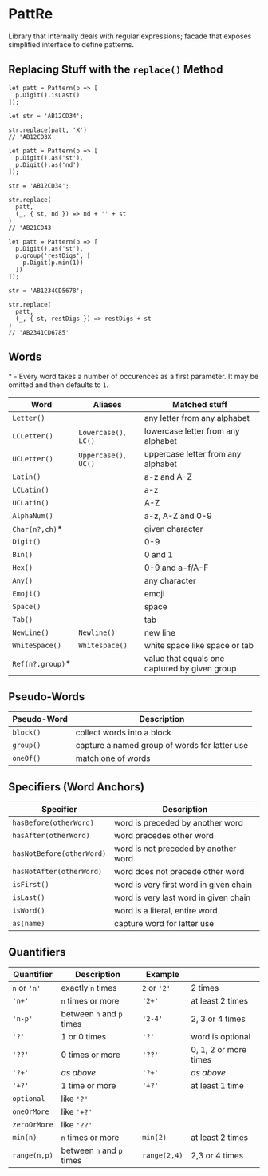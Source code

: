 # PattRe

Library that internally deals with regular expressions; facade that exposes simplified interface to define patterns.

## Replacing Stuff with the `replace()` Method

```
let patt = Pattern(p => [
  p.Digit().isLast()
]);

let str = 'AB12CD34';

str.replace(patt, 'X')
// 'AB12CD3X'
```

```
let patt = Pattern(p => [
  p.Digit().as('st'),
  p.Digit().as('nd')
]);

str = 'AB12CD34';

str.replace(
  patt,
  (_, { st, nd }) => nd + '' + st
)
// 'AB21CD43'
```

```
let patt = Pattern(p => [
  p.Digit().as('st'),
  p.group('restDigs', [
    p.Digit(p.min(1))
  ])
]);

str = 'AB1234CD5678';

str.replace(
  patt,
  (_, { st, restDigs }) => restDigs + st
)
// 'AB2341CD6785'
```

## Words

\* - Every word takes a number of occurences as a first parameter. It may be omitted and then defaults to `1`.

| Word | Aliases | Matched stuff |
|--|--|--|
| `Letter()` | | any letter from any alphabet |
| `LCLetter()` | `Lowercase()`, `LC()` | lowercase letter from any alphabet |
| `UCLetter()` | `Uppercase()`, `UC()` | uppercase letter from any alphabet |
| `Latin()` | | a-z and A-Z |
| `LCLatin()` | | a-z |
| `UCLatin()` | | A-Z |
| `AlphaNum()` | | a-z, A-Z and 0-9 |
| `Char(n?,ch)`* | | given character |
| `Digit()` | | 0-9 |
| `Bin()` | | 0 and 1 |
| `Hex()` | | 0-9 and a-f/A-F |
| `Any()` | | any character |
| `Emoji()` | | emoji |
| `Space()` | | space |
| `Tab()` | | tab |
| `NewLine()` | `Newline()` | new line |
| `WhiteSpace()` | `Whitespace()` | white space like space or tab |
| `Ref(n?,group)`* | | value that equals one captured by given group |

## Pseudo-Words

| Pseudo-Word | Description |
|--|--|
| `block()` | collect words into a block |
| `group()` | capture a named group of words for latter use |
| `oneOf()` | match one of words |

## Specifiers (Word Anchors)

| Specifier | Description |
|--|--|
| `hasBefore(otherWord)` | word is preceded by another word |
| `hasAfter(otherWord)` | word precedes other word |
| `hasNotBefore(otherWord)` | word is not preceded by another word |
| `hasNotAfter(otherWord)` | word does not precede other word |
| `isFirst()` | word is very first word in given chain |
| `isLast()` | word is very last word in given chain |
| `isWord()` | word is a literal, entire word |
| `as(name)` | capture word for latter use |

## Quantifiers

| Quantifier | Description | Example | |
|--|--|--|--|
| `n` or `'n'` | exactly `n` times | `2` or `'2'` | 2 times |
| `'n+'` | `n` times or more | `'2+'` | at least 2 times |
| `'n-p'` | between `n` and `p` times | `'2-4'` | 2, 3 or 4 times |
| `'?'` | 1 or 0 times | `'?'` | word is optional |
| `'??'` | 0 times or more | `'??'` | 0, 1, 2 or more times |
| `'?+'` | _as above_ | `'?+'` | _as above_ |
| `'+?'` | 1 time or more | `'+?'` | at least 1 time |
| `optional` | like `'?'` | | |
| `oneOrMore` | like `'+?'` | | |
| `zeroOrMore` | like `'??'` | | |
| `min(n)` | `n` times or more | `min(2)` | at least 2 times |
| `range(n,p)` | between `n` and `p` times | `range(2,4)` | 2,3 or 4 times |